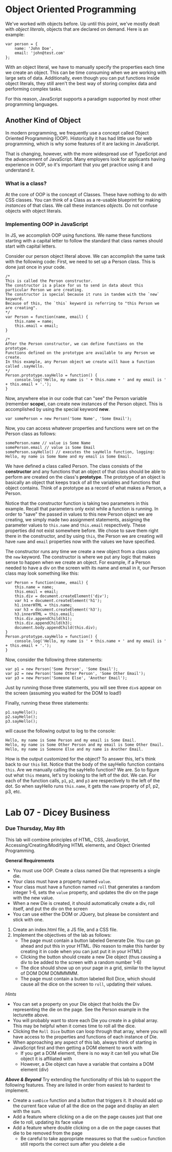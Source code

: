 # Object Oriented Programming

We've worked with objects before. Up until this point, we've mostly dealt with *object literals*, objects that are declared on demand. Here is an example:
```
var person = {
    name: 'John Doe',
    email: 'john@test.com'
};
```
With an object literal, we have to manually specify the properties each time we create an object. This can be time consuming when we are working with large sets of data. Additionally, even though you can put functions inside object literals, they still aren't the best way of storing complex data and performing complex tasks.

For this reason, JavaScript supports a paradigm supported by most other programming languages.

## Another Kind of Object
In modern programming, we frequently use a concept called Object Oriented Programming (OOP). Historically it has had little use for web programming, which is why some features of it are lacking in JavaScript.

That is changing, however, with the more widespread use of TypeScript and the advancement of JavaScript. Many employers look for applicants having experience in OOP, so it's important that you get practice using it and understand it.

### What is a class?
At the core of OOP is the concept of Classes. These have nothing to do with CSS classes. You can think of a Class as a re-usable blueprint for making *instances* of that class. We call these instances *objects*. Do not confuse objects with object literals.

### Implementing OOP in JavaScript
In JS, we accomplish OOP using functions. We name these functions starting with a capital letter to follow the standard that class names should start with capital letters.

Consider our person object literal above. We can accomplish the same task with the following code:
First, we need to set up a Person class. This is done just once in your code.
```
/*
This is called the Person constructor.
The constructor is a place for us to send in data about this particular Person we are creating.
The constructor is special because it runs in tandem with the `new` keyword.
Because of this, the `this` keyword is referring to "this Person we are creating".
*/
var Person = function(name, email) {
    this.name = name;
    this.email = email;
}

/*
After the Person constructor, we can define functions on the prototype.
Functions defined on the prototype are available to any Person we create.
In this example, any Person object we create will have a function called .sayHello.
*/
Person.prototype.sayHello = function() {
    console.log('Hello, my name is ' + this.name + ' and my email is ' + this.email + '.');
}
```
Now, anywhere else in our code that can "see" the Person variable (remember **scope**), can create new instances of the Person object.
This is accomplished by using the special keyword **new**.
```
var somePerson = new Person('Some Name', 'Some Email');
```
Now, you can access whatever properties and functions were set on the Person class as follows:
```
somePerson.name // value is Some Name
somePerson.email // value is Some Email
somePerson.sayHello() // executes the sayHello function, logging: Hello, my name is Some Name and my email is Some Email.
```

We have defined a class called Person. The class consists of the **constructor** and any functions that an object of that class should be able to perform are created on the class's **prototype**.
The prototype of an object is basically an object that keeps track of all the variables and functions that object contains. Think of a prototype as a record of what makes a Person, a Person.

Notice that the constructor function is taking two parameters in this example. Recall that parameters only exist while a function is running. In order to "save" the passed in values to this new Person object we are creating, we simply made two assignment statements, assigning the parameter values to `this.name` and `this.email` respectively. These properties did not exist somewhere before. We chose to save them right there in the constructor, and by using `this`, the Person we are creating will have `name` and `email` properties now with the values we have specified.

The constructor runs any time we create a new object from a class using the `new` keyword. The constructor is where we put any logic that makes sense to happen when we create an object. For example, if a Person needed to have a div on the screen with its name and email in it, our Person class may look something like this:
```
var Person = function(name, email) {
    this.name = name;
    this.email = email;
    this.div = document.createElement('div');
    var h1 = document.createElement('h1');
    h1.innerHTML = this.name;
    var h3 = document.createElement('h3');
    h3.innerHTML = this.email;
    this.div.appendChild(h1);
    this.div.appendChild(h3);
    document.body.appendChild(this.div);
}
Person.prototype.sayHello = function() {
    console.log('Hello, my name is ' + this.name + ' and my email is ' + this.email + '.');
}
```
Now, consider the following three statements:
```
var p1 = new Person('Some Person', 'Some Email');
var p2 = new Person('Some Other Person', 'Some Other Email');
var p3 = new Person('Someone Else', 'Another Email');
```
Just by running those three statements, you will see three `div`s appear on the screen (assuming you waited for the DOM to load!)

Finally, running these three statements:
```
p1.sayHello();
p2.sayHello();
p3.sayHello();
```
will cause the following output to log to the console:
```
Hello, my name is Some Person and my email is Some Email.
Hello, my name is Some Other Person and my email is Some Other Email.
Hello, my name is Someone Else and my name is Another Email.
```
How is the output customized for the object? To answer this, let's think back to our `this` list. Notice that the body of the sayHello function contains `this`. Are we manually calling the sayHello function? We are. So to figure out what `this` means, let's try looking to the left of the dot. We can. For each of the function calls, `p1`, `p2`, and `p3` are respectively to the left of the dot. So when sayHello runs `this.name`, it gets the `name` property of p1, p2, p3, etc.

# Lab 07 - Dicey Business
### Due Thursday, May 8th
This lab will combine principles of HTML, CSS, JavaScript, Accessing/Creating/Modifying HTML elements, and Object Oriented Programming.

**General Requirements**
* You must use OOP. Create a class named Die that represents a single die.
* Your class must have a property named `value`.
* Your class must have a function named `roll` that generates a random integer 1-6, sets the `value` property, and updates the div on the page with the new value.
* When a new Die is created, it should automatically create a div, roll itself, and put the div on the screen
* You can use either the DOM or JQuery, but please be consistent and stick with one.

1. Create an index.html file, a JS file, and a CSS file.
2. Implement the objectives of the lab as follows:
    * The page must contain a button labeled Generate Die. You can go ahead and put this in your HTML. (No reason to make this harder by creating it in code when you can just put it in your HTML)
    * Clicking the button should create a new Die object (thus causing a div to be added to the screen with a random number 1-6)
    * The dice should show up on your page in a grid, similar to the layout of DOM DOM DOMMMMM.
    * The page must contain a button labeled Roll Dice, which should cause all the dice on the screen to `roll`, updating their values.
    

*Hints*
* You can set a property on your Die object that holds the Div representing the die on the page. See the Person example in the lecturette above.
* You will probably want to store each Die you create in a global array. This may be helpful when it comes time to roll all the dice.
* Clicking the `Roll Dice` button can loop through that array, where you will have access to the properties and functions of each instance of Die.
* When approaching any aspect of this lab, always think of starting in JavaScript first and then getting a DOM element to work with
    * If you get a DOM element, there is no way it can tell you what Die object it is affiliated with
    * However, a Die object can have a variable that contains a DOM element (div)

**_Above & Beyond_**
Try extending the functionality of this lab to support the following features. They are listed in order from easiest to hardest to implement.
* Create a `sumDice` function and a button that triggers it. It should add up the current face value of all the dice on the page and display an alert with the sum.
* Add a feature where clicking on a die on the page causes just that one die to roll, updating its face value
* Add a feature where double clicking on a die on the page causes that die to be removed from the page
    * Be careful to take appropriate measures so that the `sumDice` function still reports the correct sum after you delete a die
